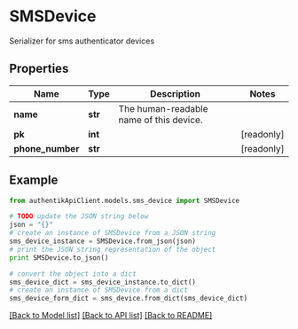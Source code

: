 # SMSDevice

Serializer for sms authenticator devices

## Properties
Name | Type | Description | Notes
------------ | ------------- | ------------- | -------------
**name** | **str** | The human-readable name of this device. | 
**pk** | **int** |  | [readonly] 
**phone_number** | **str** |  | [readonly] 

## Example

```python
from authentikApiClient.models.sms_device import SMSDevice

# TODO update the JSON string below
json = "{}"
# create an instance of SMSDevice from a JSON string
sms_device_instance = SMSDevice.from_json(json)
# print the JSON string representation of the object
print SMSDevice.to_json()

# convert the object into a dict
sms_device_dict = sms_device_instance.to_dict()
# create an instance of SMSDevice from a dict
sms_device_form_dict = sms_device.from_dict(sms_device_dict)
```
[[Back to Model list]](../README.md#documentation-for-models) [[Back to API list]](../README.md#documentation-for-api-endpoints) [[Back to README]](../README.md)


